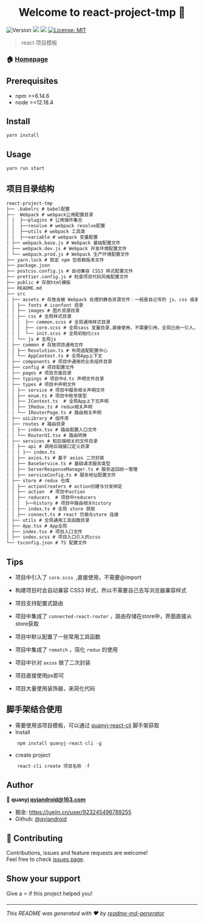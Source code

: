 <h1 align="center">Welcome to react-project-tmp 👋</h1>
<p>
  <img alt="Version" src="https://img.shields.io/badge/version-1.0.0-blue.svg?cacheSeconds=2592000" />
  <img src="https://img.shields.io/badge/npm-%3E%3D6.14.6-blue.svg" />
  <img src="https://img.shields.io/badge/node-%3E%3D12.18.4-blue.svg" />
  <a href="#" target="_blank">
    <img alt="License: MIT" src="https://img.shields.io/badge/License-MIT-yellow.svg" />
  </a>
</p>

> react 项目模板

### 🏠 [Homepage](https://github.com/qyjandroid/react-project-tmp)

## Prerequisites

- npm >=6.14.6
- node >=12.18.4

## Install

```sh
yarn install
```

## Usage

```sh
yarn run start
```

## 项目目录结构
```markdown
react-project-tmp
├── .babelrc # babel配置
├──  Webpack # webpack公用配置目录
│ │  ├──plugins # 公用插件集合
│ │  ├──resolve # webpack resolve配置
│ │  ├──utils # webpack 工具类
│ │  ├──variable # webpack 变量配置
│ ├── webpack.base.js # Webpack 基础配置文件
│ ├── webpack.dev.js # Webpack 开发环境配置文件
│ └── webpack.prod.js # Webpack 生产环境配置文件
├── yarn.lock # 锁定 npm 包依赖版本文件
├── package.json
├── postcss.config.js # 自动兼容 CSS3 样式配置文件
├── prettier.config.js # 检查项目代码风格配置文件
├── public # 存放html模板
├── README.md
├── src
│ ├── assets # 存放会被 Webpack 处理的静态资源文件：一般是自己写的 js、css 或者图片等静态资源
│ │ ├── fonts # iconfont 目录
│ │ ├── images # 图片资源目录
│ │ ├── css # 全局样式目录
│ │ │  ├── common.scss # 全局通用样式目录
│ │ │  ├── core.scss # 全局sass 变量目录,直接使用，不需要引用，全局已统一引入。
│ │ │  └── init.scss # 全局初始化css
│ │ └── js # 全局js
│ ├── common # 存放项目通用文件
│ │ ├── Resolution.ts # 布局适配配置中心
│ │ └── AppContext.ts # 全局App上下文
│ ├── components # 项目中通用的业务组件目录
│ ├── config # 项目配置文件
│ ├── pages # 项目页面目录
│ ├── typings # 项目中d.ts 声明文件目录
│ ├── types # 项目中声明文件
│ │ ├── service # 项目中服务相关声明文件
│ │ ├── enum.ts # 项目中枚举类型
│ │ ├── IContext.ts  # 全局App上下文声明
│ │ ├── IRedux.ts # redux相关声明
│ │ └── IRouterPage.ts # 路由相关声明
│ ├── uiLibrary # 组件库
│ ├── routes # 路由目录
│ │ ├── index.tsx # 路由配置入口文件
│ │ └── RouterUI.tsx # 路由转换
│ ├── services # 和后端相关的文件目录
│ │ ├── api # 调用后端接口定义目录
│ │ │ ├── index.ts
│ │ ├── axios.ts # 基于 axios 二次封装
│ │ ├── BaseService.ts # 基础请求服务类型
│ │ ├── ServerResponseManager.ts # 服务返回统一管理
│ │ ├── serviceConfig.ts # 服务地址配置文件
│ ├── store # redux 仓库
│ │ ├── actionCreaters # action创建与分发绑定
│ │ ├── action  # 项目中action
│ │ ├── reducers  # 项目中reducers
│ │ │  ├──history # 项目中路由相关history
│ │ ├── index.ts # 全局 store 获取
│ │ ├── connect.ts # react 页面与store 连接
│ ├── utils # 全局通用工具函数目录
│ ├── App.tsx # App全局
│ ├── index.tsx # 项目入口文件
│ ├── index.scss # 项目入口引入的scss
└── tsconfig.json # TS 配置文件
```

## Tips

- 项目中引入了 `core.scss `,直接使用，不需要@import

- 构建项目时会自动兼容 CSS3 样式，所以不需要自己去写浏览器兼容样式

- 项目支持配置式路由

- 项目中集成了 `connected-react-router` ，路由存储在store中，界面直接从store获取

- 项目中默认配置了一些常用工具函数

- 项目中集成了 `rematch` ，简化 `redux` 的使用 

- 项目中针对 `axios` 做了二次封装

- 项目直接使用px即可
  
- 项目大量使用装饰器，来简化代码
  

## 脚手架结合使用

- 需要使用该项目模板，可以通过 [quanyj-react-cli](https://github.com/qyjandroid/react-cli) 脚手架获取
- Install
```js
    npm install quanyj-react-cli -g
```
- create project
```js
    react-cli create 项目名称 -f
```
## Author

👤 **quanyj <qyjandroid@163.com>**

* 掘金: https://juejin.cn/user/923245496789255
* Github: [@qyjandroid](https://github.com/qyjandroid)

## 🤝 Contributing

Contributions, issues and feature requests are welcome!<br />Feel free to check [issues page](https://github.com/qyjandroid/react-project-tmp/issues). 

## Show your support

Give a ⭐️ if this project helped you!

***
_This README was generated with ❤️ by [readme-md-generator](https://github.com/kefranabg/readme-md-generator)_
